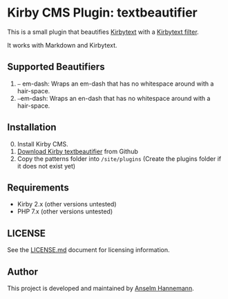 # Kirby CMS Plugin: textbeautifier

This is a small plugin that beautifies [Kirbytext](https://getkirby.com/docs/developer-guide/kirbytext) with a [Kirbytext filter](https://getkirby.com/docs/developer-guide/kirbytext/filters).

It works with Markdown and Kirbytext.

## Supported Beautifiers

1. `—` em-dash: Wraps an em-dash that has no whitespace around with a hair-space.
2. `–`em-dash: Wraps an en-dash that has no whitespace around with a hair-space.

## Installation

0. Install Kirby CMS.
1. [Download Kirby textbeautifier](https://github.com/anselmh/kirby-textbeautifier/archive/master.zip) from Github
2. Copy the patterns folder into `/site/plugins` (Create the plugins folder if it does not exist yet)

## Requirements

- Kirby 2.x (other versions untested)
- PHP 7.x (other versions untested)

## LICENSE

See the [LICENSE.md](./LICENSE.md) document for licensing information.

## Author

This project is developed and maintained by [Anselm Hannemann](https://helloanselm.com/).
